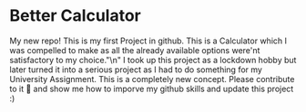 # Better Calculator
My new repo!
This is my first Project in github. This is a Calculator which I was compelled to make as all the already available options were'nt satisfactory to my choice."\n"
I took up this project as a lockdown hobby but later turned it into a serious project as I had to do something for my University Assignment.
This is a completely new concept. Please contribute to it 🙏 and show me how to imporve my github skills and update this project :)
